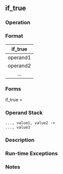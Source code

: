 ## if_true

### Operation

### Format
| if_true |
| :----: |
| operand1 |
| operand2 |
|   ...    |

### Forms
if_true =

### Operand Stack
```
..., value1, value2 ->
..., value3
```

### Description

### Run-time Exceptions

### Notes

